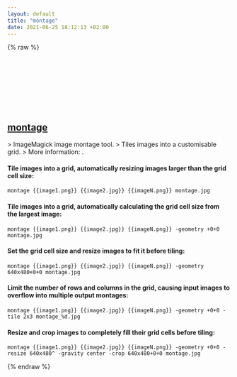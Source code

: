 ```yaml
---
layout: default
title: "montage"
date: 2021-06-25 18:12:13 +02:00
---
```

{% raw %}
<h2 id="montage">
  <a href="/en/common/montage.html">montage</a> <a href="#montage"><svg class="icon">
    <use href="/assets/images/unicode_sprite.svg#link" />
  </svg></a>
</h2>
> ImageMagick image montage tool.
> Tiles images into a customisable grid.
> More information: <https://imagemagick.org/script/montage.php>.

#### Tile images into a grid, automatically resizing images larger than the grid cell size:
```shell
montage {{image1.png}} {{image2.jpg}} {{imageN.png}} montage.jpg
```
#### Tile images into a grid, automatically calculating the grid cell size from the largest image:
```shell
montage {{image1.png}} {{image2.jpg}} {{imageN.png}} -geometry +0+0 montage.jpg
```
#### Set the grid cell size and resize images to fit it before tiling:
```shell
montage {{image1.png}} {{image2.jpg}} {{imageN.png}} -geometry 640x480+0+0 montage.jpg
```
#### Limit the number of rows and columns in the grid, causing input images to overflow into multiple output montages:
```shell
montage {{image1.png}} {{image2.jpg}} {{imageN.png}} -geometry +0+0 -tile 2x3 montage_%d.jpg
```
#### Resize and crop images to completely fill their grid cells before tiling:
```shell
montage {{image1.png}} {{image2.jpg}} {{imageN.png}} -geometry +0+0 -resize 640x480^ -gravity center -crop 640x480+0+0 montage.jpg
```
{% endraw %}
